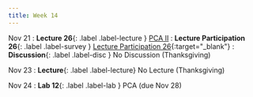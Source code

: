 ```yaml
---
title: Week 14
---
```


Nov 21
: **Lecture 26**{: .label .label-lecture } [PCA II](lecture/lec26)
: **Lecture Participation 26**{: .label .label-survey } [Lecture Participation 26](https://app.sli.do/event/qJeJA2qs6DqMDSipHeGz3r/embed/polls/37a5df73-84b9-40b4-9def-b947d15c92d6){:target="_blank"}
: **Discussion**{: .label .label-disc } No Discussion (Thanksgiving)

Nov 23
: **Lecture**{: .label .label-lecture} No Lecture (Thanksgiving)

Nov 24
: **Lab 12**{: .label .label-lab } PCA (due Nov 28)
